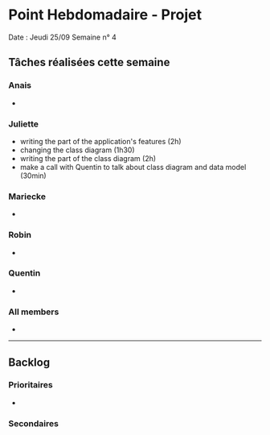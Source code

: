 # Point Hebdomadaire - Projet

Date : Jeudi 25/09
Semaine n° 4

## Tâches réalisées cette semaine

### Anais
- 

### Juliette
- writing the part of the application's features (2h) 
- changing the class diagram (1h30)
- writing the part of the class diagram (2h)
- make a call with Quentin to talk about class diagram and data model (30min)

### Mariecke
- 

### Robin
- 

### Quentin
- 

### All members 
- 

---

## Backlog

### Prioritaires

- 


### Secondaires

  
